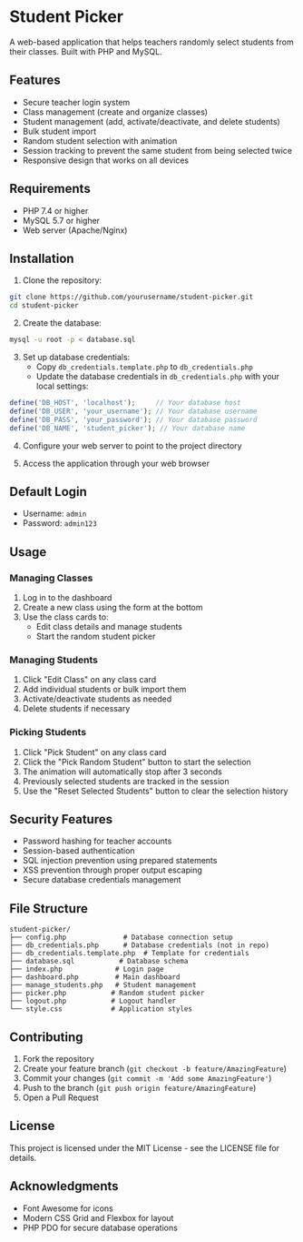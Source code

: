 # Student Picker

A web-based application that helps teachers randomly select students from their classes. Built with PHP and MySQL.

## Features

- Secure teacher login system
- Class management (create and organize classes)
- Student management (add, activate/deactivate, and delete students)
- Bulk student import
- Random student selection with animation
- Session tracking to prevent the same student from being selected twice
- Responsive design that works on all devices

## Requirements

- PHP 7.4 or higher
- MySQL 5.7 or higher
- Web server (Apache/Nginx)

## Installation

1. Clone the repository:
```bash
git clone https://github.com/yourusername/student-picker.git
cd student-picker
```

2. Create the database:
```bash
mysql -u root -p < database.sql
```

3. Set up database credentials:
   - Copy `db_credentials.template.php` to `db_credentials.php`
   - Update the database credentials in `db_credentials.php` with your local settings:
```php
define('DB_HOST', 'localhost');     // Your database host
define('DB_USER', 'your_username'); // Your database username
define('DB_PASS', 'your_password'); // Your database password
define('DB_NAME', 'student_picker'); // Your database name
```

4. Configure your web server to point to the project directory

5. Access the application through your web browser

## Default Login

- Username: `admin`
- Password: `admin123`

## Usage

### Managing Classes

1. Log in to the dashboard
2. Create a new class using the form at the bottom
3. Use the class cards to:
   - Edit class details and manage students
   - Start the random student picker

### Managing Students

1. Click "Edit Class" on any class card
2. Add individual students or bulk import them
3. Activate/deactivate students as needed
4. Delete students if necessary

### Picking Students

1. Click "Pick Student" on any class card
2. Click the "Pick Random Student" button to start the selection
3. The animation will automatically stop after 3 seconds
4. Previously selected students are tracked in the session
5. Use the "Reset Selected Students" button to clear the selection history

## Security Features

- Password hashing for teacher accounts
- Session-based authentication
- SQL injection prevention using prepared statements
- XSS prevention through proper output escaping
- Secure database credentials management

## File Structure

```
student-picker/
├── config.php              # Database connection setup
├── db_credentials.php      # Database credentials (not in repo)
├── db_credentials.template.php  # Template for credentials
├── database.sql           # Database schema
├── index.php             # Login page
├── dashboard.php         # Main dashboard
├── manage_students.php   # Student management
├── picker.php           # Random student picker
├── logout.php           # Logout handler
└── style.css            # Application styles
```

## Contributing

1. Fork the repository
2. Create your feature branch (`git checkout -b feature/AmazingFeature`)
3. Commit your changes (`git commit -m 'Add some AmazingFeature'`)
4. Push to the branch (`git push origin feature/AmazingFeature`)
5. Open a Pull Request

## License

This project is licensed under the MIT License - see the LICENSE file for details.

## Acknowledgments

- Font Awesome for icons
- Modern CSS Grid and Flexbox for layout
- PHP PDO for secure database operations 